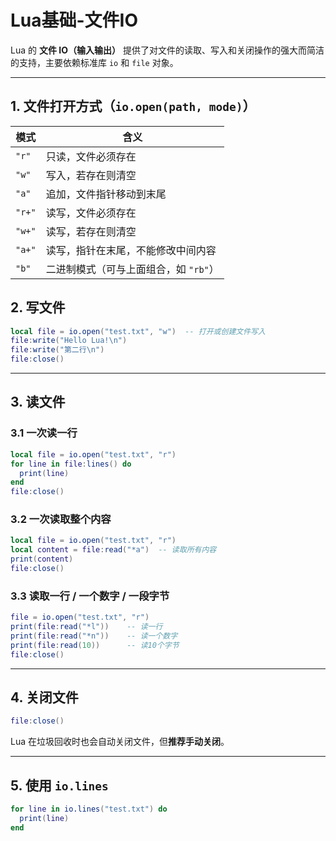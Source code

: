 # Lua基础-文件IO


Lua 的 **文件 IO（输入输出）** 提供了对文件的读取、写入和关闭操作的强大而简洁的支持，主要依赖标准库 `io` 和 `file` 对象。


---

## 1. 文件打开方式（`io.open(path, mode)`）

| 模式 | 含义 |
|------|------|
| `"r"`  | 只读，文件必须存在 |
| `"w"`  | 写入，若存在则清空 |
| `"a"`  | 追加，文件指针移动到末尾 |
| `"r+"` | 读写，文件必须存在 |
| `"w+"` | 读写，若存在则清空 |
| `"a+"` | 读写，指针在末尾，不能修改中间内容 |
| `"b"`  | 二进制模式（可与上面组合，如 `"rb"`）|


## 2. 写文件

```lua
local file = io.open("test.txt", "w")  -- 打开或创建文件写入
file:write("Hello Lua!\n")
file:write("第二行\n")
file:close()
```

---

## 3. 读文件

### 3.1 一次读一行

```lua
local file = io.open("test.txt", "r")
for line in file:lines() do
  print(line)
end
file:close()
```

### 3.2 一次读取整个内容

```lua
local file = io.open("test.txt", "r")
local content = file:read("*a")  -- 读取所有内容
print(content)
file:close()
```

### 3.3 读取一行 / 一个数字 / 一段字节

```lua
file = io.open("test.txt", "r")
print(file:read("*l"))    -- 读一行
print(file:read("*n"))    -- 读一个数字
print(file:read(10))      -- 读10个字节
file:close()
```

---

## 4. 关闭文件

```lua
file:close()
```

Lua 在垃圾回收时也会自动关闭文件，但**推荐手动关闭**。

---

## 5. 使用 `io.lines`

```lua
for line in io.lines("test.txt") do
  print(line)
end
```
